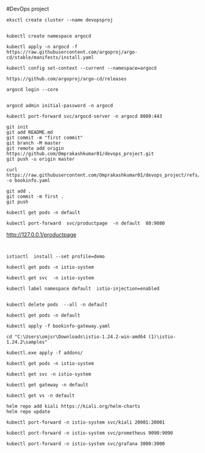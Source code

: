 #DevOps project


```
eksctl create cluster --name devopsproj
```
```

```
```
kubectl create namespace argocd
```
```
kubectl apply -n argocd -f https://raw.githubusercontent.com/argoproj/argo-cd/stable/manifests/install.yaml
```
```
kubectl config set-context --current --namespace=argocd
```
```
https://github.com/argoproj/argo-cd/releases
```
```
argocd login --core
```
```

argocd admin initial-password -n argocd
```

```
kubectl port-forward svc/argocd-server -n argocd 8080:443
```


```
git init
git add README.md
git commit -m "first commit"
git branch -M master
git remote add origin https://github.com/Omprakashkumar01/devops_project.git
git push -u origin master
```
```
curl https://raw.githubusercontent.com/Omprakashkumar01/devops_project/refs/heads/main/bookinfo.yaml  -o bookinfo.yaml
```

```
git add .
git commit -m first .
git push
```
```
kubectl get pods -n default
```
```
kubectl port-forward  svc/productpage  -n default  80:9080
```

http://127.0.0.1/productpage



```


istioctl  install --set profile=demo
```
```
kubectl get pods -n istio-system
```
```
kubectl get svc  -n istio-system
```
```
kubectl label namespace default  istio-injection=enabled
```
```

kubectl delete pods  --all -n default
```
```
kubectl get pods -n default
```
```
kubectl apply -f bookinfo-gateway.yaml
```
```
cd "C:\Users\omjsr\Downloads\istio-1.24.2-win-amd64 (1)\istio-1.24.2\samples"
```
```
kubectl.exe apply -f addons/
```
```
kubectl get pods -n istio-system
```

```
kubectl get svc -n istio-system
```
```
kubectl get gateway -n default
```
```
kubectl get vs -n default
```
```
helm repo add kiali https://kiali.org/helm-charts
helm repo update
```

```
kubectl port-forward -n istio-system svc/kiali 20001:20001
```
```
kubectl port-forward -n istio-system svc/prometheus 9090:9090
```
```
kubectl port-forward -n istio-system svc/grafana 3000:3000
```














